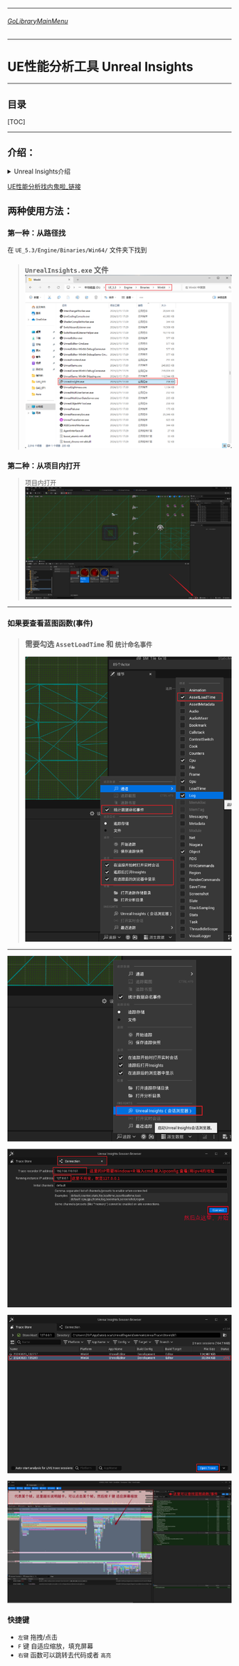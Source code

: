 ___________________________________________________________________________________________
###### [GoLibraryMainMenu](../_LibraryMainMenu_.md)
___________________________________________________________________________________________
# UE性能分析工具 Unreal Insights


___________________________________________________________________________________________


## 目录

[TOC]

___________________________________________________________________________________________

## 介绍：

<details>
<summary>Unreal Insights介绍</summary>

>Unreal Insights 是 Unreal Engine 提供的一款功能强大的性能分析工具，专门用于分析、调试和优化 Unreal Engine 4 和 Unreal Engine 5 项目中的各种性能问题。它为开发者提供了详细的性能数据，从而帮助他们识别和解决影响游戏体验的性能瓶颈。
>
>### 功能介绍
>
>1. **多线程分析**：
>   - Unreal Insights 能够记录和显示多线程执行的详细时间线，包括主线程（GameThread）、渲染线程（RenderThread）、RHI 线程（Render Hardware Interface），以及其他自定义线程的活动情况。它能帮助开发者分析每个线程的工作负载，找出性能瓶颈。
>2. **事件时间线**：
>   - 通过时间线视图，开发者可以查看整个应用程序在各个时间点上的活动，包括函数调用、任务执行、蓝图事件等。时间线可以按帧显示，并精确到微秒级别，便于深入分析特定的性能问题。
>3. **统计分析**：
>   - Unreal Insights 允许用户追踪和分析各种统计数据，包括 CPU 使用率、GPU 使用率、帧时间、内存消耗、网络流量等。这些统计数据可以帮助开发者监控游戏的整体性能，并找出可能需要优化的部分。
>4. **自定义事件和标记**：
>   - 开发者可以在代码中添加自定义事件和标记，通过 Unreal Insights 进行详细的性能跟踪。这有助于对特定功能或模块进行深入分析，例如加载时间、动画播放、物理计算等。
>5. **资源加载分析**：
>   - Unreal Insights 可以分析资源的加载情况，帮助开发者识别和优化资源加载时间。这对于减少加载时间和提高游戏启动速度尤其重要。
>6. **调用栈追踪**：
>   - 工具能够显示各个函数的调用栈信息，帮助开发者了解性能瓶颈是由哪些具体函数或模块导致的。通过展开调用栈，开发者可以看到每个函数的执行时间和调用次数。
>7. **内存使用分析**：
>   - Unreal Insights 提供详细的内存使用情况分析，帮助开发者理解内存分配模式和识别内存泄漏问题。
>8. **网络分析**：
>   - 对于网络游戏开发，Unreal Insights 还提供了网络流量分析功能，帮助开发者优化网络代码并降低带宽消耗。
>
>### 使用场景
>
>- **优化帧率**：开发者可以通过 Unreal Insights 分析帧时间，并识别出在一帧中耗时较长的任务，从而优化游戏的帧率表现。
>- **多线程调优**：了解各线程的工作负载和调度情况，帮助开发者更好地利用多核 CPU 资源，平衡各线程的负载。
>- **分析蓝图性能**：开发者可以通过工具追踪和分析蓝图事件的性能，识别和优化高消耗的蓝图节点。
>- **资源加载优化**：通过分析资源的加载时间和模式，开发者可以优化游戏的启动时间和关卡切换速度。
>
>### 总结
>
>Unreal Insights 是一款非常全面的性能分析工具，能够帮助 Unreal Engine 开发者深入了解游戏的运行情况，并识别出影响性能的瓶颈。通过它的多线程分析、事件时间线、统计数据追踪等功能，开发者可以精确定位问题所在，并采取针对性的优化措施，提高游戏的整体表现。

------

</details>

[UE性能分析找内鬼啦_链接](https://nvue.dev/article/25)

## 两种使用方法：

### 第一种：从路径找

在 `UE_5.3/Engine/Binaries/Win64/` 文件夹下找到

> ### `UnrealInsights.exe` 文件![](./Image/Unreal_Insights/1.png)



### 第二种：从项目内打开

> 项目内打开![](./Image/Unreal_Insights/2.png)

------

### 如果要查看蓝图函数(事件)

> ### 需要勾选 `AssetLoadTime` 和 `统计命名事件`
>
> ![](./Image/Unreal_Insights/3.png)

------



![](./Image/Unreal_Insights/4.png)

![](./Image/Unreal_Insights/5.png)

![](./Image/Unreal_Insights/6.png)

![](./Image/Unreal_Insights/7.png)

### 快捷键

- `左键` 拖拽/点击
- `F` 键 自适应缩放，填充屏幕
- `右键` 函数可以跳转去代码或者 `高亮`